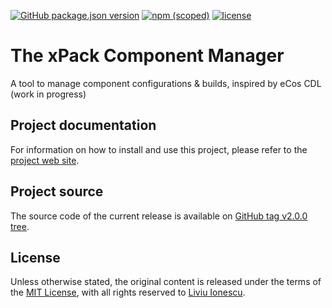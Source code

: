 [![GitHub package.json version](https://img.shields.io/github/package-json/v/xpack/xcdl-cli-ts)](https://github.com/xpack/xcdl-cli-ts/blob/master/package.json)
[![npm (scoped)](https://img.shields.io/npm/v/xcdl.svg?color=blue)](https://www.npmjs.com/package/xcdl/)
[![license](https://img.shields.io/github/license/xpack/xcdl-cli-ts)](https://github.com/xpack/xcdl-cli-ts/blob/master/LICENSE)

# The xPack Component Manager

A tool to manage component configurations & builds, inspired by eCos CDL (work in progress)

## Project documentation

For information on how to install and use this project,
please refer to the
[project web site](https://xpack.github.io/xcdl/).

## Project source

The source code of the current release is available on
[GitHub tag v2.0.0 tree](https://github.com/xpack/xcdl-cli-ts/tree/v2.0.0).

## License

Unless otherwise stated, the original content is released under the terms of the
[MIT License](https://opensource.org/licenses/mit/),
with all rights reserved to
[Liviu Ionescu](https://github.com/ilg-ul).
